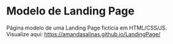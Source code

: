 # Modelo de Landing Page
Página modelo de uma Landing Page fictícia em HTML/CSS/JS.<br>
Visualize aqui: https://amandasalinas.github.io/LandingPage/
